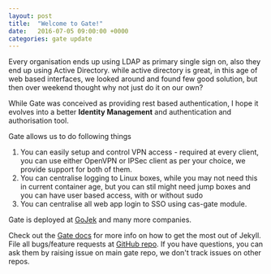 ```yaml
---
layout: post
title:  "Welcome to Gate!"
date:   2016-07-05 09:00:00 +0000
categories: gate update
---
```

Every organisation ends up using LDAP as primary single sign on, also they end up using Active Directory. while active directory is great, in this age of web based interfaces, we looked around and found few good solution, but then over weekend thought why not just do it on our own?

While Gate was conceived as providing rest based authentication, I hope it evolves into a better **Identity Management** and authentication and authorisation tool.

Gate allows us to do following things

1. You can easily setup and control VPN access - required at every client, you can use either OpenVPN or IPSec client as per your choice, we provide support for both of them.
2. You can centralise logging to Linux boxes, while you may not need this in current container age, but you can stil might need jump boxes and you can have user based access, with or without sudo
3. You can centralise all web app login to SSO using cas-gate module.

Gate is deployed at [GoJek][gojek] and many more companies.

Check out the [Gate docs][gate-portal] for more info on how to get the most out of Jekyll. File all bugs/feature requests at [GitHub repo][gate-portal]. If you have questions, you can ask them by raising issue on main gate repo, we don't track issues on other repos.


[gate-portal]: http://github.com/gate-sso/gate
[gojek]: http://go-jek.com

